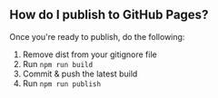 ## How do I publish to GitHub Pages?

Once you're ready to publish, do the following:

1. Remove dist from your gitignore file
2. Run `npm run build`
3. Commit & push the latest build
4. Run `npm run publish`
